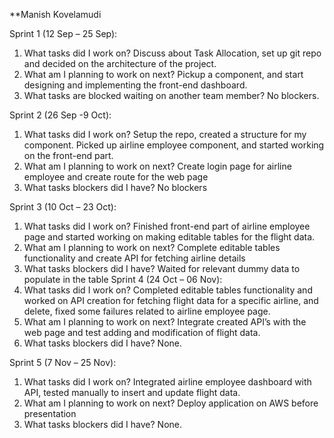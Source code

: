 **Manish Kovelamudi

Sprint 1 (12 Sep – 25 Sep):
1. What tasks did I work on?
Discuss about Task Allocation, set up git repo and decided on the architecture of the project.
2. What am I planning to work on next?
Pickup a component, and start designing and implementing the front-end dashboard.
3. What tasks are blocked waiting on another team member?
No blockers.

Sprint 2 (26 Sep -9 Oct):
1. What tasks did I work on?
Setup the repo, created a structure for my component. Picked up airline employee component, and started working on the front-end part. 
2. What am I planning to work on next?
Create login page for airline employee and create route for the web page
3. What tasks blockers did I have?
No blockers

Sprint 3 (10 Oct – 23 Oct):
1. What tasks did I work on?
Finished front-end part of airline employee page and started working on making editable tables for the flight data.
2. What am I planning to work on next?
Complete editable tables functionality and create API for fetching airline details
3. What tasks blockers did I have?
Waited for relevant dummy data to populate in the table
Sprint 4 (24 Oct – 06 Nov):
1. What tasks did I work on?
Completed editable tables functionality and worked on API creation for fetching flight data for a specific airline, and delete, fixed some failures related to airline employee page.
2. What am I planning to work on next?
Integrate created API’s with the web page and test adding and modification of flight data.
3. What tasks blockers did I have?
None.

Sprint 5 (7 Nov – 25 Nov):
1. What tasks did I work on?
Integrated airline employee dashboard with API, tested manually to insert and update flight data. 
2. What am I planning to work on next?
Deploy application on AWS before presentation
3. What tasks blockers did I have?
None.


